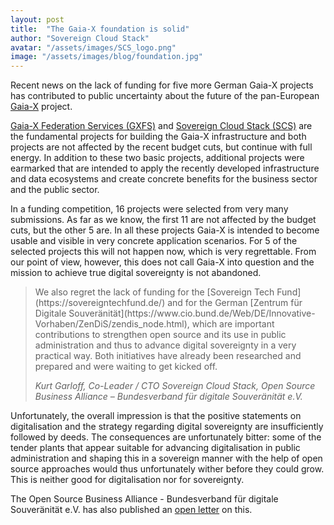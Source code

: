 ```yaml
---
layout: post
title:  "The Gaia-X foundation is solid"
author: "Sovereign Cloud Stack"
avatar: "/assets/images/SCS_logo.png"
image: "/assets/images/blog/foundation.jpg"
---
```


Recent news on the lack of funding for five more German Gaia-X projects has
contributed to public uncertainty about the future of the pan-European
[Gaia-X](https://gaia-x.eu) project.

[Gaia-X Federation Services (GXFS)](https://gxfs.de/) and 
[Sovereign Cloud Stack (SCS)](https://scs.community/)
are the fundamental projects for building the Gaia-X
infrastructure and both projects are not affected by the recent budget cuts,
but continue with full energy. In addition to these two basic projects,
additional projects were earmarked that are intended to apply the recently
developed infrastructure and data ecosystems and create concrete benefits for
the business sector and the public sector.

In a funding competition, 16 projects were selected from very many submissions.
As far as we know, the first 11 are not affected by the budget cuts, but the
other 5 are. In all these projects Gaia-X is intended to become usable and
visible in very concrete application scenarios. For 5 of the selected projects
this will not happen now, which is very regrettable. From our point of view,
however, this does not call Gaia-X into question and the mission to achieve
true digital sovereignty is not abandoned.

<blockquote>
<p markdown="1">We also regret the lack of funding for the [Sovereign Tech
Fund](https://sovereigntechfund.de/) and for the German [Zentrum für Digitale
Souveränität](https://www.cio.bund.de/Web/DE/Innovative-Vorhaben/ZenDiS/zendis_node.html),
which are important contributions to strengthen open source and its use in
public administration and thus to advance digital sovereignty in a very
practical way. Both initiatives have already been researched and prepared and
were waiting to get kicked off.</p>
<cite>Kurt Garloff, Co-Leader / CTO Sovereign Cloud Stack, Open Source Business Alliance – Bundesverband für digitale Souveränität e.V.</cite>
</blockquote>

Unfortunately, the overall impression is that the positive statements on
digitalisation and the strategy regarding digital sovereignty are
insufficiently followed by deeds. The consequences are unfortunately bitter:
some of the tender plants that appear suitable for advancing digitalisation in
public administration and shaping this in a sovereign manner with the help of
open source approaches would thus unfortunately wither before they could grow.
This is neither good for digitalisation nor for sovereignty.

The Open Source Business Alliance - Bundesverband für digitale Souveränität
e.V. has also published an [open letter](https://osb-alliance.de/featured/offener-brief-digitale-souveraenitaet-im-bundeshaushalt-2022-beruecksichtigen)
on this.

